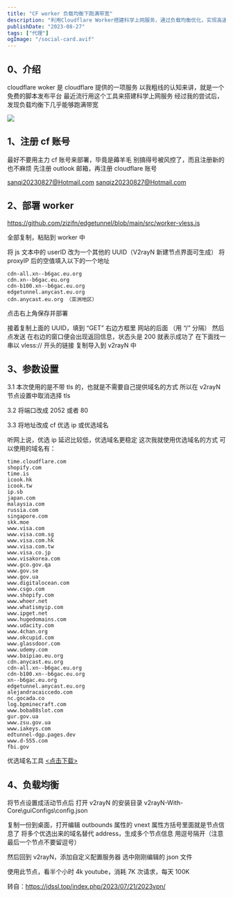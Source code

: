 ```yaml
---
title: "CF worker 负载均衡下跑满带宽"
description: "利用Cloudflare Worker搭建科学上网服务，通过负载均衡优化，实现高速稳定的网络连接。"
publishDate: "2023-08-27"
tags: ["代理"]
ogImage: "/social-card.avif"
---
```


<!-- more -->
## 0、介绍

cloudflare woker 是 cloudflare 提供的一项服务
以我粗线的认知来讲，就是一个免费的脚本发布平台
最近流行用这个工具来搭建科学上网服务
经过我的尝试后，发现负载均衡下几乎能够跑满带宽

![](https://i2.343700.xyz/202407201923064.avif)

## 1、注册 cf 账号

最好不要用主力 cf 账号来部署，毕竟是薅羊毛
别搞得号被风控了，而且注册新的也不麻烦
先注册 outlook 邮箱，再注册 cloudflare 账号

sanqi20230827@Hotmail.com
sanqiz20230827@Hotmail.com

## 2、部署 worker

https://github.com/zizifn/edgetunnel/blob/main/src/worker-vless.js

全部复制，粘贴到 worker 中

将 js 文本中的 userID 改为一个其他的 UUID（V2rayN 新建节点界面可生成）
将 proxyIP 后的空值填入以下的一个地址

```
cdn-all.xn--b6gac.eu.org
cdn.xn--b6gac.eu.org
cdn-b100.xn--b6gac.eu.org
edgetunnel.anycast.eu.org
cdn.anycast.eu.org （亚洲地区）
```

点击右上角保存并部署

接着复制上面的 UUID，填到 “GET” 右边方框里 网站的后面 （用 “/” 分隔）
然后点发送
在右边的窗口便会出现返回信息，状态头是 200 就表示成功了
在下面找一串以 vless:// 开头的链接
复制导入到 v2rayN 中

## 3、参数设置

3.1 本次使用的是不带 tls 的，也就是不需要自己提供域名的方式
所以在 v2rayN 节点设置中取消选择 tls

3.2 将端口改成 2052 或者 80

3.3 将地址改成 cf 优选 ip 或优选域名

听网上说，优选 ip 延迟比较低，优选域名更稳定
这次我就使用优选域名的方式
可以使用的域名有：

```
time.cloudflare.com
shopify.com
time.is
icook.hk
icook.tw
ip.sb
japan.com
malaysia.com
russia.com
singapore.com
skk.moe
www.visa.com
www.visa.com.sg
www.visa.com.hk
www.visa.com.tw
www.visa.co.jp
www.visakorea.com
www.gco.gov.qa
www.gov.se
www.gov.ua
www.digitalocean.com
www.csgo.com
www.shopify.com
www.whoer.net
www.whatismyip.com
www.ipget.net
www.hugedomains.com
www.udacity.com
www.4chan.org
www.okcupid.com
www.glassdoor.com
www.udemy.com
www.baipiao.eu.org
cdn.anycast.eu.org
cdn-all.xn--b6gac.eu.org
cdn-b100.xn--b6gac.eu.org
xn--b6gac.eu.org
edgetunnel.anycast.eu.org
alejandracaiccedo.com
nc.gocada.co
log.bpminecraft.com
www.boba88slot.com
gur.gov.ua
www.zsu.gov.ua
www.iakeys.com
edtunnel-dgp.pages.dev
www.d-555.com
fbi.gov
```

优选域名工具 [<点击下载>](http://www.nirsoft.net/utils/pinginfoview.zip)

## 4、负载均衡

将节点设置成活动节点后
打开 v2rayN 的安装目录
v2rayN-With-Core\guiConfigs\config.json

复制一份到桌面，打开编辑
outbounds 属性的 vnext 属性方括号里面就是节点信息了
将多个优选出来的域名替代 address，生成多个节点信息
用逗号隔开（注意最后一个节点不要留逗号）

然后回到 v2rayN，添加自定义配置服务器
选中刚刚编辑的 json 文件

使用此节点，看半个小时 4k youtube，消耗 7K 次请求，每天 100K

转自：https://jdssl.top/index.php/2023/07/21/2023vpn/

